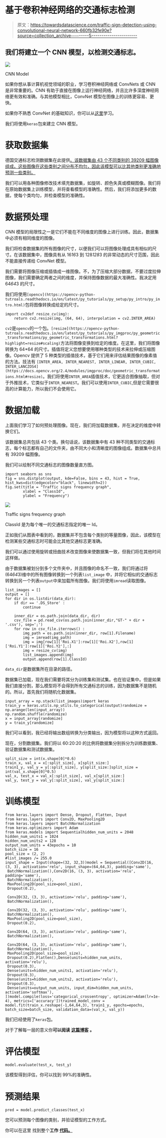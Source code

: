 # 基于卷积神经网络的交通标志检测

> 原文：<https://towardsdatascience.com/traffic-sign-detection-using-convolutional-neural-network-660fb32fe90e?source=collection_archive---------5----------------------->

## 我们将建立一个 CNN 模型，以检测交通标志。

![](img/25cf1453fee3177aaee07f048622a16a.png)

CNN Model

如果你想从事计算机视觉领域的职业，学习卷积神经网络或 ConvNets 或 CNN 是非常重要的。CNN 有助于直接在图像上运行神经网络，并且比许多深度神经网络更有效和准确。与其他模型相比，ConvNet 模型在图像上的训练更容易、更快。

如果你不熟悉 ConvNet 的基础知识，你可以从[这里](https://medium.com/@sdoshi579/convolutional-neural-network-learn-and-apply-3dac9acfe2b6)学习。

我们将使用`keras`包来建立 CNN 模型。

# 获取数据集

德国交通标志检测数据集在此提供[。该数据集由 43 个不同类别的 39209 幅图像组成。这些图像在这些类别之间分布不均匀，因此该模型可以比其他类别更准确地预测一些类别。](http://benchmark.ini.rub.de/)

我们可以用各种图像修改技术填充数据集，如旋转、颜色失真或模糊图像。我们将在原始数据集上训练模型，并将查看模型的准确性。然后，我们将添加更多的数据，使每个类均匀，并检查模型的准确性。

# 数据预处理

CNN 模型的局限性之一是它们不能在不同维度的图像上进行训练。因此，数据集中必须有相同维度的图像。

我们将检查数据集的所有图像的尺寸，以便我们可以将图像处理成具有相似的尺寸。在该数据集中，图像具有从 16*16*3 到 128*128*3 的非常动态的尺寸范围，因此不能直接传递给 ConvNet 模型。

我们需要将图像压缩或插值成一维图像。不，为了压缩大部分数据，不要过度拉伸图像，我们需要确定两者之间的维度，并保持图像数据的最大准确性。我决定用 64*64*3 的尺寸。

我们将使用`[opencv](https://opencv-python-tutroals.readthedocs.io/en/latest/py_tutorials/py_setup/py_intro/py_intro.html)`包将图像转换成给定的尺寸。

```
import cv2def resize_cv(img):
    return cv2.resize(img, (64, 64), interpolation = cv2.INTER_AREA)
```

`cv2`是`opencv`的一个包。`[resize](https://opencv-python-tutroals.readthedocs.io/en/latest/py_tutorials/py_imgproc/py_geometric_transformations/py_geometric_transformations.html?highlight=resize#scaling)`方法将图像变换到给定的维度。在这里，我们将图像转换为 64*64 的尺寸。插值将定义您想要使用哪种类型的技术来拉伸或压缩图像。Opencv 提供了 5 种类型的插值技术，基于它们用来评估结果图像的像素值的方法。技法有 [](https://docs.opencv.org/2.4/modules/imgproc/doc/geometric_transformations.html#resize) `[INTER_AREA, INTER_NEAREST, INTER_LINEAR, INTER_CUBIC, INTER_LANCZOS4](https://docs.opencv.org/2.4/modules/imgproc/doc/geometric_transformations.html#resize)`。我们将使用`INTER_AREA`插值技术，它更适合图像抽取，但对于外推技术，它类似于`INTER_NEAREST`。我们可以使用`INTER_CUBIC`,但是它需要很高的计算能力，所以我们不会使用它。

# 数据加载

上面我们学习了如何预处理图像。现在，我们将加载数据集，并在决定的维度中转换它们。

该数据集总共包括 43 个类。换句话说，该数据集中有 43 种不同类型的交通标志，每个标志都有自己的文件夹，由不同大小和清晰度的图像组成。数据集中总共有 39209 幅图像。

我们可以绘制不同交通标志的图像数量直方图。

```
import seaborn as sns
fig = sns.distplot(output, kde=False, bins = 43, hist = True, hist_kws=dict(edgecolor="black", linewidth=2))
fig.set(title = "Traffic signs frequency graph",
        xlabel = "ClassId",
        ylabel = "Frequency")
```

![](img/ebcf21a02fd6d4a35165932019f74435.png)

Traffic signs frequency graph

ClassId 是为每个唯一的交通标志指定的唯一 Id。

正如我们从图表中看到的，数据集并不包含每个类别的等量图像，因此，该模型在检测某些交通标志时可能会比其他交通标志更准确。

我们可以通过使用旋转或扭曲技术改变图像来使数据集一致，但我们将在其他时间这样做。

由于数据集被划分到多个文件夹中，并且图像的命名不一致，我们将通过将(64*64*3)维中的所有图像转换到一个列表`list_image` 中，并将它相似的交通标志转换到另一个列表`output`中来加载所有图像。我们将使用`imread`读取图像。

```
list_images = []
output = []
for dir in os.listdir(data_dir):
    if dir == '.DS_Store' :
        continue

    inner_dir = os.path.join(data_dir, dir)
    csv_file = pd.read_csv(os.path.join(inner_dir,"GT-" + dir + '.csv'), sep=';')
    for row in csv_file.iterrows() :
        img_path = os.path.join(inner_dir, row[1].Filename)
        img = imread(img_path)
        img = img[row[1]['Roi.X1']:row[1]['Roi.X2'],row[1]['Roi.Y1']:row[1]['Roi.Y2'],:]
        img = resize_cv(img)
        list_images.append(img)
        output.append(row[1].ClassId)
```

`data_dir`是数据集所在目录的路径。

数据集已加载，现在我们需要将其分为训练集和测试集。也在验证集中。但是如果我们直接分割，那么模型将不会得到所有交通标志的训练，因为数据集不是随机的。所以，首先我们将随机化数据集。

```
input_array = np.stack(list_images)import keras
train_y = keras.utils.np_utils.to_categorical(output)randomize = np.arange(len(input_array))
np.random.shuffle(randomize)
x = input_array[randomize]
y = train_y[randomize]
```

我们可以看到，我已经将输出数组转换为分类输出，因为模型将以这种方式返回。

现在，分割数据集。我们将以 60:20:20 的比例将数据集分别拆分为训练数据集、验证数据集和测试数据集。

```
split_size = int(x.shape[0]*0.6)
train_x, val_x = x[:split_size], x[split_size:]
train1_y, val_y = y[:split_size], y[split_size:]split_size = int(val_x.shape[0]*0.5)
val_x, test_x = val_x[:split_size], val_x[split_size:]
val_y, test_y = val_y[:split_size], val_y[split_size:]
```

# 训练模型

```
from keras.layers import Dense, Dropout, Flatten, Input
from keras.layers import Conv2D, MaxPooling2D
from keras.layers import BatchNormalization
from keras.optimizers import Adam
from keras.models import Sequentialhidden_num_units = 2048
hidden_num_units1 = 1024
hidden_num_units2 = 128
output_num_units = 43epochs = 10
batch_size = 16
pool_size = (2, 2)
#list_images /= 255.0
input_shape = Input(shape=(32, 32,3))model = Sequential([Conv2D(16, (3, 3), activation='relu', input_shape=(64,64,3), padding='same'),
 BatchNormalization(),Conv2D(16, (3, 3), activation='relu', padding='same'),
 BatchNormalization(),
 MaxPooling2D(pool_size=pool_size),
 Dropout(0.2),

 Conv2D(32, (3, 3), activation='relu', padding='same'),
 BatchNormalization(),

 Conv2D(32, (3, 3), activation='relu', padding='same'),
 BatchNormalization(),
 MaxPooling2D(pool_size=pool_size),
 Dropout(0.2),

 Conv2D(64, (3, 3), activation='relu', padding='same'),
 BatchNormalization(),

 Conv2D(64, (3, 3), activation='relu', padding='same'),
 BatchNormalization(),
 MaxPooling2D(pool_size=pool_size),
 Dropout(0.2),Flatten(),Dense(units=hidden_num_units, activation='relu'),
 Dropout(0.3),
 Dense(units=hidden_num_units1, activation='relu'),
 Dropout(0.3),
 Dense(units=hidden_num_units2, activation='relu'),
 Dropout(0.3),
 Dense(units=output_num_units, input_dim=hidden_num_units, activation='softmax'),
])model.compile(loss='categorical_crossentropy', optimizer=Adam(lr=1e-4), metrics=['accuracy'])trained_model_conv = model.fit(train_x.reshape(-1,64,64,3), train1_y, epochs=epochs, batch_size=batch_size, validation_data=(val_x, val_y))
```

我们已经使用了`keras`包。

对于了解每一层的意义你**可以阅读** [**这篇博客**](https://medium.com/@sdoshi579/convolutional-neural-network-learn-and-apply-3dac9acfe2b6) **。**

# 评估模型

```
model.evaluate(test_x, test_y)
```

该模型得到评估，你可以找到 99%的准确性。

# 预测结果

```
pred = model.predict_classes(test_x)
```

您可以预测每个图像的类别，并验证模型的工作方式。

你可以在这里 找到整个**工作** [**代码。**](https://gist.github.com/sdoshi579/748fa76919ffe35a78fff24ce22b43a3)